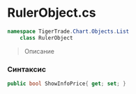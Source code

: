 
# RulerObject.cs
```csharp
namespace TigerTrade.Chart.Objects.List  
    class RulerObject
```

> Описание

### Синтаксис
```csharp
public bool ShowInfoPrice{ get; set; }
```
